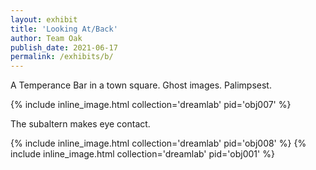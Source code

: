 ```yaml
---
layout: exhibit
title: 'Looking At/Back'
author: Team Oak
publish_date: 2021-06-17
permalink: /exhibits/b/
---
```

A Temperance Bar in a town square. Ghost images. Palimpsest.

{% include inline_image.html collection='dreamlab' pid='obj007' %}

The subaltern makes eye contact.

{% include inline_image.html collection='dreamlab' pid='obj008' %}
{% include inline_image.html collection='dreamlab' pid='obj001' %}
